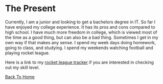 # The Present

Currently, I am a junior and looking to get a bachelors degree in IT. So far I have enjoyed my college experience. It has its pros and cons compared to high school.
I have much more freedom in college, which is viewed most of the time as a good thing, but can also be a bad thing. Sometimes I get in my own way if that makes any sense.
I spend my week days doing homework, going to class, and studying. I spend my weekends watching football and playing rocket league.

Here is a link to my [rocket league tracker](https://rocketleague.tracker.network/rocket-league/profile/steam/76561198845926305/overview) if you are interested in checking out my skill level.


[Back To Home](README.md)
